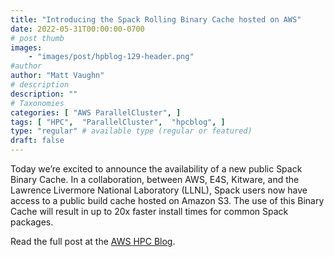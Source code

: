 ```yaml
---
title: "Introducing the Spack Rolling Binary Cache hosted on AWS"
date: 2022-05-31T00:00:00-0700
# post thumb
images:
    - "images/post/hpblog-129-header.png"
#author
author: "Matt Vaughn"
# description
description: ""
# Taxonomies
categories: [ "AWS ParallelCluster", ]
tags: [ "HPC",  "ParallelCluster",  "hpcblog", ]
type: "regular" # available type (regular or featured)
draft: false
---
```


Today we’re excited to announce the availability of a new public Spack Binary Cache. In a collaboration, between AWS, E4S, Kitware, and the Lawrence Livermore National Laboratory (LLNL), Spack users now have access to a public build cache hosted on Amazon S3. The use of this Binary Cache will result in up to 20x faster install times for common Spack packages.

Read the full post at the [AWS HPC Blog](https://aws.amazon.com/blogs/hpc/introducing-the-spack-rolling-binary-cache/).
